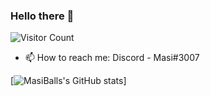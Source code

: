### Hello there 👋

<!--
**MasiBall/MasiBall** is a ✨ _special_ ✨ repository because its `README.md` (this file) appears on your GitHub profile.

Here are some ideas to get you started:

- 🔭 I’m currently working on ...
- 🌱 I’m currently learning ...
- 👯 I’m looking to collaborate on ...
- 🤔 I’m looking for help with ...
- 💬 Ask me about ...
- 📫 How to reach me: ...
- 😄 Pronouns: ...
- ⚡ Fun fact: ...
-->
![Visitor Count](https://profile-counter.glitch.me/{MasiBall}/count.svg)

- 📫 How to reach me: Discord - Masi#3007

[![MasiBalls's GitHub stats](https://github-readme-stats.vercel.app/api?username=masiball)]
